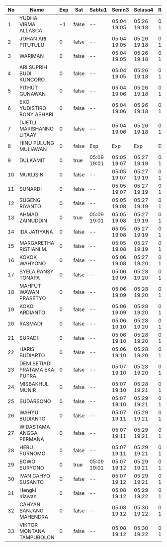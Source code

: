 | No | Name | Exp | Sat | Sabtu1 | Senin3 | Selasa4 | Rabu5 | Kamis6 | Jumat7 |
|-----|-----|-----|-----|-----|-----|-----|-----|-----|-----|
| 1 | YUDHA VIRMA ALLASCA | -1 | false | -- | 05:04 19:05 | 05:26 19:18 | 05:12 19:04 | 05:29 19:11 | 05:02 19:14 |
| 2 | JOHAN ARI PITUTULU | 0 | false | -- | 05:04 19:05 | 05:26 19:18 | 05:12 19:04 | 05:29 19:11 | 05:02 19:14 |
| 3 | WARIMAN | 0 | false | -- | 05:04 19:05 | 05:26 19:18 | 05:12 19:04 | 05:29 19:11 | 05:02 19:14 |
| 4 | ARI SUPRIH BUDI KUNCORO | 0 | false | -- | 05:04 19:05 | 05:26 19:18 | 05:12 19:04 | 05:29 19:11 | 05:02 19:14 |
| 5 | PITHUT GUNAWAN | 0 | false | -- | 05:04 19:06 | 05:26 19:18 | 05:12 19:04 | 05:29 19:11 | 05:02 19:14 |
| 6 | EKO YUDISTIRO RONY ASHARI | 0 | false | -- | 05:04 19:06 | 05:26 19:18 | 05:12 19:04 | 05:29 19:11 | 05:02 19:14 |
| 7 | DJETLI MARISHANNO LITAAY | 0 | false | -- | 05:04 19:06 | 05:26 19:18 | 05:12 19:04 | 05:29 19:11 | 05:02 19:14 |
| 8 | HINU PULUNG MULIAWAN | 0 | false | Exp | Exp | Exp | Exp | Exp | Exp |
| 9 | DULKAMIT | 0 | true | 05:09 19:01 | 05:05 19:07 | 05:27 19:19 | 05:13 19:05 | 05:30 19:12 | 05:03 19:15 |
| 10 | MUKLISIN | 0 | false | -- | 05:05 19:07 | 05:27 19:19 | 05:13 19:05 | 05:30 19:12 | 05:03 19:15 |
| 11 | SUNARDI | 0 | false | -- | 05:05 19:07 | 05:27 19:19 | 05:13 19:05 | 05:30 19:12 | 05:03 19:15 |
| 12 | SUGENG RIYANTO | 0 | false | -- | 05:05 19:08 | 05:27 19:19 | 05:13 19:05 | 05:30 19:12 | 05:03 19:15 |
| 13 | AHMAD ZAINUDDIN | 0 | true | 05:09 19:01 | 05:05 19:08 | 05:27 19:19 | 05:13 19:05 | 05:30 19:12 | 05:03 19:15 |
| 14 | IDA JATIYANA | 0 | false | -- | 05:05 19:08 | 05:27 19:19 | 05:13 19:05 | 05:30 19:12 | 05:03 19:15 |
| 15 | MARGARETHA RISTIANI M. | 0 | false | -- | 05:05 19:08 | 05:27 19:19 | 05:13 19:05 | 05:30 19:12 | 05:03 19:15 |
| 16 | KOKOK WAHYONO | 0 | false | -- | 05:06 19:08 | 05:27 19:20 | 05:13 19:05 | 05:30 19:13 | 05:03 19:15 |
| 17 | SYELA RANSY TONAPA | 0 | false | -- | 05:06 19:09 | 05:28 19:20 | 05:14 19:06 | 05:31 19:13 | 05:04 19:16 |
| 18 | MAHFUT WAWAN PRASETYO | 0 | false | -- | 05:06 19:09 | 05:28 19:20 | 05:14 19:06 | 05:31 19:13 | 05:04 19:16 |
| 19 | KOKO ARDIANTO | 0 | false | -- | 05:06 19:09 | 05:28 19:20 | 05:14 19:06 | 05:31 19:13 | 05:04 19:16 |
| 20 | RASMADI | 0 | false | -- | 05:06 19:10 | 05:28 19:20 | 05:14 19:06 | 05:31 19:13 | 05:04 19:16 |
| 21 | SURADI | 0 | false | -- | 05:06 19:10 | 05:28 19:20 | 05:14 19:06 | 05:31 19:13 | 05:04 19:16 |
| 22 | HARIS BUDIARTO | 0 | false | -- | 05:06 19:10 | 05:28 19:20 | 05:14 19:06 | 05:31 19:13 | 05:04 19:16 |
| 23 | DENI SETIADI PRATAMA EKA PUTRA | 0 | false | -- | 05:07 19:10 | 05:28 19:20 | 05:14 19:06 | 05:31 19:13 | 05:04 19:17 |
| 24 | MISBAKHUL MUNIR | 0 | false | -- | 05:07 19:10 | 05:28 19:21 | 05:15 19:07 | 05:32 19:14 | 05:05 19:17 |
| 25 | SUDARSONO | 0 | false | -- | 05:07 19:10 | 05:29 19:21 | 05:15 19:07 | 05:32 19:14 | 05:05 19:17 |
| 26 | WAHYU BUDIANTO | 0 | false | -- | 05:07 19:11 | 05:29 19:21 | 05:15 19:07 | 05:32 19:14 | 05:05 19:17 |
| 27 | WIDASTAMA ANGGA PERMANA | 0 | false | -- | 05:07 19:11 | 05:29 19:21 | 05:15 19:07 | 05:32 19:14 | 05:05 19:17 |
| 28 | HERU PURNOMO | 0 | false | -- | 05:07 19:11 | 05:29 19:21 | 05:15 19:07 | 05:32 19:14 | 05:05 19:17 |
| 29 | BOWO SURYONO | 0 | true | 05:09 19:01 | 05:07 19:12 | 05:29 19:21 | 05:15 19:07 | 05:32 19:14 | 05:05 19:17 |
| 30 | IVAN CAHYO SUSANTO | 0 | false | -- | 05:07 19:12 | 05:29 19:21 | 05:15 19:07 | 05:32 19:14 | 05:05 19:17 |
| 31 | Hengki Iriawan | 0 | false | -- | 05:08 19:12 | 05:29 19:22 | 05:15 19:07 | 05:32 19:15 | 05:05 19:18 |
| 32 | CAHYAN SANJANG MAHENDRA | 0 | false | -- | 05:08 19:12 | 05:30 19:22 | 05:16 19:08 | 05:33 19:15 | 05:06 19:18 |
| 33 | VIKTOR MONTANA TAMPUBOLON | 0 | false | -- | 05:08 19:12 | 05:30 19:22 | 05:16 19:08 | 05:33 19:15 | 05:06 19:18 |
